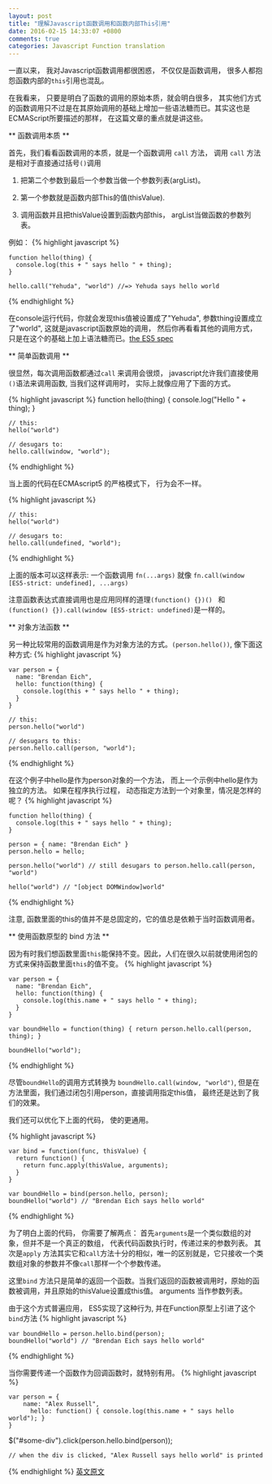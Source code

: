 ```yaml
---
layout: post
title: "理解Javascript函数调用和函数内部This引用"
date: 2016-02-15 14:33:07 +0800
comments: true
categories: Javascript Function translation
---
```


一直以来， 我对Javascript函数调用都很困惑， 不仅仅是函数调用， 很多人都抱怨函数内部的`this`引用也混乱。

在我看来， 只要是明白了函数的调用的原始本质，就会明白很多， 其实他们方式的函数调用只不过是在其原始调用的基础上增加一些语法糖而已。其实这也是ECMAScript所要描述的那样， 在这篇文章的重点就是讲这些。


** 函数调用本质 **


首先，我们看看函数调用的本质，就是一个函数调用 `call` 方法， 调用 `call` 方法是相对于直接通过括号`()`调用

1. 把第二个参数到最后一个参数当做一个参数列表(argList)。

2. 第一个参数就是函数内部This的值(thisValue).

3. 调用函数并且把thisValue设置到函数内部this， argList当做函数的参数列表。

例如：
{% highlight javascript %}

    function hello(thing) {
      console.log(this + " says hello " + thing);
    }

    hello.call("Yehuda", "world") //=> Yehuda says hello world
{% endhighlight %}


在console运行代码，你就会发现this值被设置成了"Yehuda", 参数thing设置成立了"world", 这就是javascript函数原始的调用， 然后你再看看其他的调用方式， 只是在这个的基础上加上语法糖而已。[the ES5 spec]('http://es5.github.com/#x15.3.4.4')


** 简单函数调用 **


很显然，每次调用函数都通过`call` 来调用会很烦， javascript允许我们直接使用`()`语法来调用函数, 当我们这样调用时， 实际上就像应用了下面的方式。

{% highlight javascript %}
    function hello(thing) {
        console.log("Hello " + thing);
    }

    // this:
    hello("world")

    // desugars to:
    hello.call(window, "world");
{% endhighlight %}


当上面的代码在ECMAscript5 的严格模式下， 行为会不一样。

{% highlight javascript %}

    // this:
    hello("world")

    // desugars to:
    hello.call(undefined, "world");
{% endhighlight %}


上面的版本可以这样表示: 一个函数调用 `fn(...args)` 就像 `fn.call(window [ES5-strict: undefined], ...args)`

注意函数表达式直接调用也是应用同样的道理`(function() {})() ` 和`(function() {}).call(window [ES5-strict: undefined)`是一样的。



** 对象方法函数 **


另一种比较常用的函数调用是作为对象方法的方式。`(person.hello())`, 像下面这种方式:
{% highlight javascript %}

    var person = {
      name: "Brendan Eich",
      hello: function(thing) {
        console.log(this + " says hello " + thing);
      }
    }

    // this:
    person.hello("world")

    // desugars to this:
    person.hello.call(person, "world");
{% endhighlight %}

在这个例子中hello是作为person对象的一个方法， 而上一个示例中hello是作为独立的方法。 如果在程序执行过程， 动态指定方法到一个对象里，情况是怎样的呢？
{% highlight javascript %}


    function hello(thing) {
      console.log(this + " says hello " + thing);
    }

    person = { name: "Brendan Eich" }
    person.hello = hello;

    person.hello("world") // still desugars to person.hello.call(person, "world")

    hello("world") // "[object DOMWindow]world"
{% endhighlight %}


注意, 函数里面的this的值并不是总固定的，它的值总是依赖于当时函数调用者。


** 使用函数原型的 bind 方法 **


因为有时我们想函数里面`this`能保持不变。因此，人们在很久以前就使用闭包的方式来保持函数里面`this`的值不变。
{% highlight javascript %}

    var person = {
      name: "Brendan Eich",
      hello: function(thing) {
        console.log(this.name + " says hello " + thing);
      }
    }

    var boundHello = function(thing) { return person.hello.call(person, thing); }

    boundHello("world");
{% endhighlight %}


尽管`boundHello`的调用方式转换为 `boundHello.call(window, "world")`, 但是在方法里面，我们通过闭包引用person，直接调用指定this值， 最终还是达到了我们的效果。

我们还可以优化下上面的代码， 使的更通用。

{% highlight javascript %}

    var bind = function(func, thisValue) {
      return function() {
        return func.apply(thisValue, arguments);
      }
    }

    var boundHello = bind(person.hello, person);
    boundHello("world") // "Brendan Eich says hello world"
{% endhighlight %}


为了明白上面的代码， 你需要了解两点： 首先`arguments`是一个类似数组的对象，但并不是一个真正的数组， 代表代码函数执行时，传递过来的参数列表。 其次是`apply` 方法其实它和`call`方法十分的相似，唯一的区别就是，它只接收一个类数组对象的参数并不像`call`那样一个个参数传递。

这里`bind` 方法只是简单的返回一个函数。当我们返回的函数被调用时，原始的函数被调用，并且原始的thisValue设置成this值。 arguments 当作参数列表。

由于这个方式普遍应用， ES5实现了这种行为, 并在Function原型上引进了这个`bind`方法
{% highlight javascript %}

    var boundHello = person.hello.bind(person);
    boundHello("world") // "Brendan Eich says hello world"
{% endhighlight %}


当你需要传递一个函数作为回调函数时，就特别有用。
{% highlight javascript %}

    var person = {
        name: "Alex Russell",
          hello: function() { console.log(this.name + " says hello world"); }
    }

   $("#some-div").click(person.hello.bind(person));

    // when the div is clicked, "Alex Russell says hello world" is printed
{% endhighlight %}
[英文原文]('http://yehudakatz.com/2011/08/11/understanding-javascript-function-invocation-and-this/')
